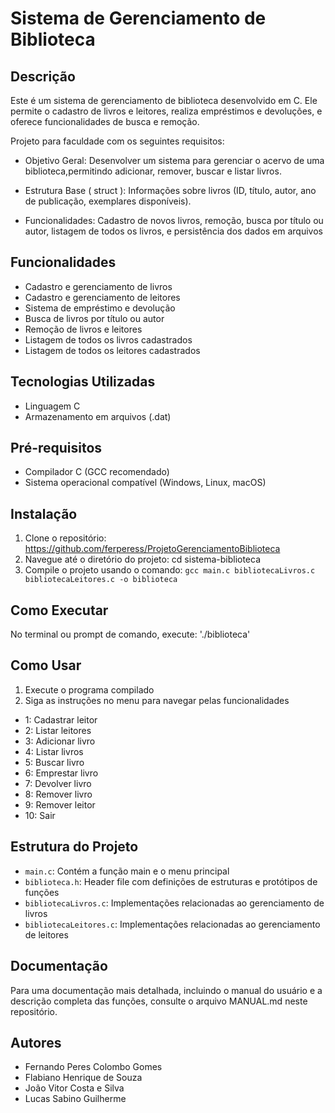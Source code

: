 # Sistema de Gerenciamento de Biblioteca

## Descrição
Este é um sistema de gerenciamento de biblioteca desenvolvido em C. Ele permite o cadastro de livros e leitores, realiza empréstimos e devoluções, e oferece funcionalidades de busca e remoção.

Projeto para faculdade com os seguintes requisitos:  

- Objetivo Geral: Desenvolver um sistema para gerenciar o acervo de uma biblioteca,permitindo adicionar, remover, buscar e listar livros.
 
- Estrutura Base ( struct ): Informações sobre livros (ID, título, autor, ano de publicação, exemplares disponíveis).
   
- Funcionalidades: Cadastro de novos livros, remoção, busca por título ou autor, listagem de todos os livros, e persistência dos dados em arquivos

## Funcionalidades
- Cadastro e gerenciamento de livros
- Cadastro e gerenciamento de leitores
- Sistema de empréstimo e devolução
- Busca de livros por título ou autor
- Remoção de livros e leitores
- Listagem de todos os livros cadastrados
- Listagem de todos os leitores cadastrados

## Tecnologias Utilizadas
- Linguagem C
- Armazenamento em arquivos (.dat)

## Pré-requisitos
- Compilador C (GCC recomendado)
- Sistema operacional compatível (Windows, Linux, macOS)

## Instalação
1. Clone o repositório: https://github.com/ferperess/ProjetoGerenciamentoBiblioteca
2. Navegue até o diretório do projeto: cd sistema-biblioteca
3. Compile o projeto usando o comando: `gcc main.c bibliotecaLivros.c bibliotecaLeitores.c -o biblioteca`

## Como Executar
No terminal ou prompt de comando, execute: './biblioteca'

## Como Usar
1. Execute o programa compilado
2. Siga as instruções no menu para navegar pelas funcionalidades
 - 1: Cadastrar leitor
 - 2: Listar leitores
 - 3: Adicionar livro
 - 4: Listar livros
 - 5: Buscar livro
 - 6: Emprestar livro
 - 7: Devolver livro
 - 8: Remover livro
 - 9: Remover leitor
 - 10: Sair

## Estrutura do Projeto
- `main.c`: Contém a função main e o menu principal
- `biblioteca.h`: Header file com definições de estruturas e protótipos de funções
- `bibliotecaLivros.c`: Implementações relacionadas ao gerenciamento de livros
- `bibliotecaLeitores.c`: Implementações relacionadas ao gerenciamento de leitores

## Documentação
Para uma documentação mais detalhada, incluindo o manual do usuário e a descrição completa das funções, consulte o arquivo MANUAL.md neste repositório.

## Autores
- Fernando Peres Colombo Gomes
- Flabiano Henrique de Souza
- João Vitor Costa e Silva
- Lucas Sabino Guilherme

